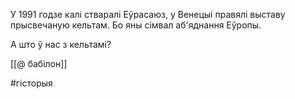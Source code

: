 У 1991 годзе калі стваралі Еўрасаюз, у Венецыі правялі выставу прысвечаную кельтам. Бо яны сімвал аб'яднання Еўропы.

А што ў нас з кельтамі?

[[@ бабілон]]

#гісторыя